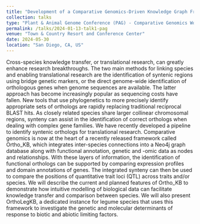 ```yaml
---
title: "Development of a Comparative Genomics-Driven Knowledge Graph Framework for Translational Research"
collection: talks
type: "Plant & Animal Genome Conference (PAG) - Comparative Genomics Workshop"
permalink: /talks/2024-01-13-talk1-pag
venue: "Town & Country Resort and Conference Center"
date: 2024-05-30
location: "San Diego, CA, US"
---
```


Cross-species knowledge transfer, or translational research, can greatly enhance research breakthroughs. The two main methods for linking species and enabling translational research are the identification of syntenic regions using bridge genetic markers, or the direct genome-wide identification of orthologous genes when genome sequences are available. The latter approach has become increasingly popular as sequencing costs have fallen. New tools that use phylogenetics to more precisely identify appropriate sets of orthologs are rapidly replacing traditional reciprocal BLAST hits. As closely related species share larger collinear chromosomal regions, synteny can assist in the identification of correct orthologs when dealing with complex gene families. We have recently developed a pipeline to identify syntenic orthologs for translational research. Comparative genomics is now at the heart of a recently released framework called Ortho_KB, which integrates inter-species connections into a Neo4j graph database along with functional annotation, genetic and -omic data as nodes and relationships. With these layers of information, the identification of functional orthologs can be supported by comparing expression profiles and domain annotations of genes. The integrated synteny can then be used to compare the positions of quantitative trait loci (QTL) across traits and/or species. We will describe the current and planned features of Ortho_KB to demonstrate how intuitive modelling of biological data can facilitate knowledge transfer and comparison between species. We will also present OrthoLegKB, a dedicated instance for legume species that uses this framework to investigate the genetic and molecular determinants of response to biotic and abiotic limiting factors.